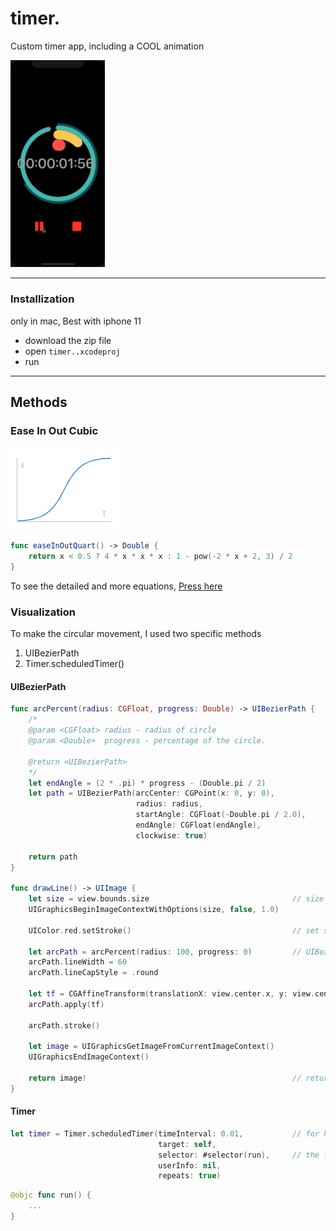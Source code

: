 # timer.
Custom timer app, including a COOL animation

<img src="img/result.gif" width=30%>

---

### Installization
only in mac, Best with iphone 11
- download the zip file
- open ```timer..xcodeproj```
- run

---

## Methods
### Ease In Out Cubic

![Ease In Out Cubic](img/curveEaseInOut.png)

```swift
func easeInOutQuart() -> Double {
    return x < 0.5 ? 4 * x * x * x : 1 - pow(-2 * x + 2, 3) / 2
}
```

To see the detailed and more equations, [Press here](https://easings.net/#easeInOutCubic)

### Visualization
To make the circular movement, I used two specific methods
1. UIBezierPath
2. Timer.scheduledTimer()

#### UIBezierPath
```swift
func arcPercent(radius: CGFloat, progress: Double) -> UIBezierPath {
    /*
    @param <CGFloat> radius - radius of circle 
    @param <Double>  progress - percentage of the circle.

    @return <UIBezierPath>
    */
    let endAngle = (2 * .pi) * progress - (Double.pi / 2)
    let path = UIBezierPath(arcCenter: CGPoint(x: 0, y: 0),
                            radius: radius,
                            startAngle: CGFloat(-Double.pi / 2.0),
                            endAngle: CGFloat(endAngle),
                            clockwise: true)
    
    return path
}

func drawLine() -> UIImage {
    let size = view.bounds.size                                // size of the image
    UIGraphicsBeginImageContextWithOptions(size, false, 1.0)
    
    UIColor.red.setStroke()                                    // set stroke color
    
    let arcPath = arcPercent(radius: 100, progress: 0)         // UIBezierPath 
    arcPath.lineWidth = 60
    arcPath.lineCapStyle = .round
    
    let tf = CGAffineTransform(translationX: view.center.x, y: view.center.y)
    arcPath.apply(tf)
    
    arcPath.stroke()                                            

    let image = UIGraphicsGetImageFromCurrentImageContext()
    UIGraphicsEndImageContext()

    return image!                                              // return as UIImage
}

```

#### Timer
```swift
let timer = Timer.scheduledTimer(timeInterval: 0.01,           // for how long (0.01 sec)
                                 target: self, 
                                 selector: #selector(run),     // the function that take place
                                 userInfo: nil, 
                                 repeats: true)             
```
```swift
@objc func run() {
    ...
}
``` 

